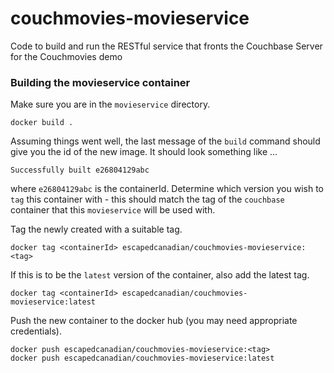 # couchmovies-movieservice
Code to build and run the RESTful service that fronts the Couchbase Server for the Couchmovies demo


### Building the movieservice container
Make sure you are in the ```movieservice``` directory.


```
docker build .
```
Assuming things went well, the last message of the ```build``` command should give you the id of the new image.  It should look something like ...

```
Successfully built e26804129abc
```
where ```e26804129abc``` is the containerId. Determine which version you wish to ```tag``` this container with - this should match the tag of the ```couchbase``` container that this ```movieservice``` will be used with.

Tag the newly created with a suitable tag.

```
docker tag <containerId> escapedcanadian/couchmovies-movieservice:<tag> 
```

If this is to be the ```latest``` version of the container, also add the latest tag.
```
docker tag <containerId> escapedcanadian/couchmovies-movieservice:latest 
```

Push the new container to the docker hub (you may need appropriate credentials).

```
docker push escapedcanadian/couchmovies-movieservice:<tag>
docker push escapedcanadian/couchmovies-movieservice:latest
```
